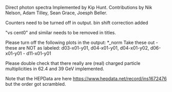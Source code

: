 Direct photon spectra
Implemented by Kip Hunt.  Contributions by Nik Nelson, Adam Tilley, Sean Grace, Joesph Beller.


Counters need to be turned off in output.
bin shift correction added

"vs cent0" and similar needs to be removed in titles.

Please turn off the following plots in the output:
*_norm
Take these out - these are NOT as labeled: 
d03-x01-y01, d04-x01-y01, d04-x01-y02, d06-x01-y01 -  d11-x01-y01

Please double check that there really are (real) charged particle multiplicities in 62.4 and 39 GeV implemented.

Note that the HEPData are here
https://www.hepdata.net/record/ins1672476
but the order got scrambled.

